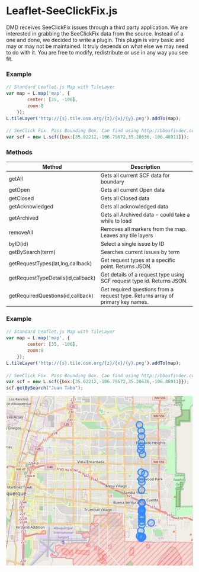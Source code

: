 # Leaflet-SeeClickFix.js

DMD receives SeeClickFix issues through a third party application. We are interested in grabbing the SeeClickFix data from the source. Instead of a one and done, we decided to write a plugin. This plugin is very basic and may or may not be maintained. It truly depends on what else we may need to do with it. You are free to modify, redistribute or use in any way you see fit.

### Example
```js
// Standard Leaflet.js Map with TileLayer
var map = L.map('map', {
		center: [35, -106],
		zoom:8
	});
L.tileLayer('http://{s}.tile.osm.org/{z}/{x}/{y}.png').addTo(map);

// SeeClick Fix. Pass Bounding Box. Can find using http://bboxfinder.com
var scf = new L.scf({box:[35.02212,-106.79672,35.20636,-106.48911]});
```
### Methods

Method | Description |
-------|-------------|
getAll | Gets all current SCF data for boundary
getOpen| Gets all current Open data
getClosed| Gets all Closed data
getAcknowledged| Gets all acknowledged data
getArchived| Gets all Archived data - could take a while to load
removeAll|Removes all markers from the map. Leaves any tile layers
byID(id)|Select a single issue by ID
getBySearch(term)|Searches current issues by term
getRequestTypes(lat,lng,callback)|Get request types at a specific point. Returns JSON.
getRequestTypeDetails(id,callback)|Get details of a request type using SCF request type id. Returns JSON.
getRequiredQuestions(id,callback)|Get required questions from a request type. Returns array of primary key names.

### Example
```js
// Standard Leaflet.js Map with TileLayer
var map = L.map('map', {
		center: [35, -106],
		zoom:8
	});
L.tileLayer('http://{s}.tile.osm.org/{z}/{x}/{y}.png').addTo(map);

// SeeClick Fix. Pass Bounding Box. Can find using http://bboxfinder.com
var scf = new L.scf({box:[35.02212,-106.79672,35.20636,-106.48911]});
scf.getBySearch("Juan Tabo");
```
![JuanTabo](https://raw.githubusercontent.com/MunicipalDevelopment/SCF/master/juantabo.JPG)
